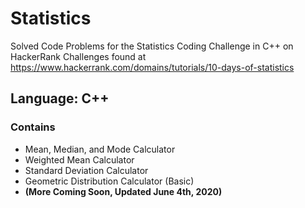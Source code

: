# Statistics
Solved Code Problems for the Statistics Coding Challenge in C++ on HackerRank
Challenges found at https://www.hackerrank.com/domains/tutorials/10-days-of-statistics
## Language: C++

### Contains

- Mean, Median, and Mode Calculator
- Weighted Mean Calculator
- Standard Deviation Calculator
- Geometric Distribution Calculator (Basic)
- **(More Coming Soon, Updated June 4th, 2020)**

